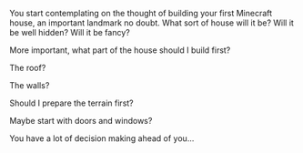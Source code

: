 
You start contemplating on the thought of building your first Minecraft house, an important landmark no doubt.
What sort of house will it be? Will it be well hidden? Will it be fancy?

More important, what part of the house should I build first?

The roof?

The walls?

Should I prepare the terrain first?

Maybe start with doors and windows?

You have a lot of decision making ahead of you...

